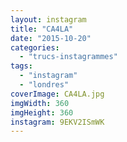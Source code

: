 ```yaml
---
layout: instagram
title: "CA4LA"
date: "2015-10-20"
categories: 
  - "trucs-instagrammes"
tags: 
  - "instagram"
  - "londres"
coverImage: CA4LA.jpg
imgWidth: 360
imgHeight: 360
instagram: 9EKV2ISmWK
---
```

